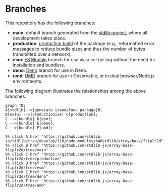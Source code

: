 <!--

@license Apache-2.0

Copyright (c) 2022 The Stdlib Authors.

Licensed under the Apache License, Version 2.0 (the "License");
you may not use this file except in compliance with the License.
You may obtain a copy of the License at

    http://www.apache.org/licenses/LICENSE-2.0

Unless required by applicable law or agreed to in writing, software
distributed under the License is distributed on an "AS IS" BASIS,
WITHOUT WARRANTIES OR CONDITIONS OF ANY KIND, either express or implied.
See the License for the specific language governing permissions and
limitations under the License.

-->

# Branches

This repository has the following branches:

-   **main**: default branch generated from the [stdlib project][stdlib-url], where all development takes place.
-   **production**: [production build][production-url] of the package (e.g., reformatted error messages to reduce bundle sizes and thus the number of bytes transmitted over a network).
-   **esm**: [ES Module][esm-url] branch for use via a `script` tag without the need for installation and bundlers.
-   **deno**: [Deno][deno-url] branch for use in Deno.
-   **umd**: [UMD][umd-url] branch for use in Observable, or in dual browser/Node.js environments.

The following diagram illustrates the relationships among the above branches:

```mermaid
graph TD;
A[stdlib]-->|generate standalone package|B;
B[main] -->|productionize| C[production];
C -->|bundle| D[esm];
C -->|bundle| E[deno];
C -->|bundle| F[umd];

%% click A href "https://github.com/stdlib-js/stdlib/tree/develop/lib/node_modules/%40stdlib/array/base/fliplr2d"
%% click B href "https://github.com/stdlib-js/array-base-fliplr2d/tree/main"
%% click C href "https://github.com/stdlib-js/array-base-fliplr2d/tree/production"
%% click D href "https://github.com/stdlib-js/array-base-fliplr2d/tree/esm"
%% click E href "https://github.com/stdlib-js/array-base-fliplr2d/tree/deno"
%% click F href "https://github.com/stdlib-js/array-base-fliplr2d/tree/umd"
```

[stdlib-url]: https://github.com/stdlib-js/stdlib/tree/develop/lib/node_modules/%40stdlib/array/base/fliplr2d
[production-url]: https://github.com/stdlib-js/array-base-fliplr2d/tree/production
[deno-url]: https://github.com/stdlib-js/array-base-fliplr2d/tree/deno
[umd-url]: https://github.com/stdlib-js/array-base-fliplr2d/tree/umd
[esm-url]: https://github.com/stdlib-js/array-base-fliplr2d/tree/esm